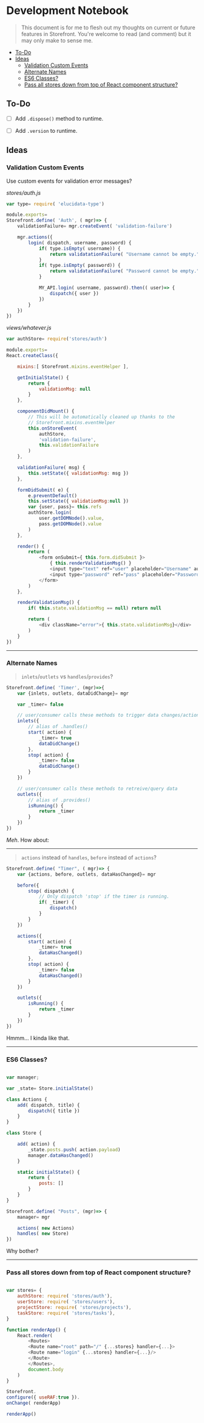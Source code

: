 # Development Notebook

> This document is for me to flesh out my thoughts on current or future features in Storefront. You're welcome to read (and comment) but it may only make to sense me.

<!-- toc -->

* [To-Do](#to-do)
* [Ideas](#ideas)
  * [Validation Custom Events](#validation-custom-events)
  * [Alternate Names](#alternate-names)
  * [ES6 Classes?](#es6-classes)
  * [Pass all stores down from top of React component structure?](#pass-all-stores-down-from-top-of-react-component-structure)

<!-- toc stop -->


## To-Do

- [ ] Add `.dispose()` method to runtime.
- [ ] Add `.version` to runtime.


## Ideas

### Validation Custom Events

Use custom events for validation error messages?

_stores/auth.js_

```javascript
var type= require( 'elucidata-type')

module.exports=
Storefront.define( 'Auth', ( mgr)=> {
    validationFailure= mgr.createEvent( 'validation-failure')

    mgr.actions({
        login( dispatch, username, password) {
            if( type.isEmpty( username)) {
                return validatationFailure( "Username cannot be empty.")
            }
            if( type.isEmpty( password)) {
                return validatationFailure( "Password cannot be empty.")
            }

            MY_API.login( username, password).then(( user)=> {
                dispatch({ user })
            })
        }
    })
})
```

_views/whatever.js_

```javascript
var authStore= require('stores/auth')

module.exports=
React.createClass({

    mixins:[ Storefront.mixins.eventHelper ],

    getInitialState() {
        return {
            validationMsg: null
        }
    },

    componentDidMount() {
        // This will be automatically cleaned up thanks to the
        // Storefront.mixins.eventHelper
        this.onStoreEvent(
            authStore,
            'validation-failure',
            this.validationFailure
        )
    },

    validationFailure( msg) {
        this.setState({ validationMsg: msg })
    },

    formDidSubmit( e) {
        e.preventDefault()
        this.setState({ validationMsg:null })
        var {user, pass}= this.refs
        authStore.login(
            user.getDOMNode().value,
            pass.getDOMNode().value
        )
    },

    render() {
        return (
            <form onSubmit={ this.form.didSubmit }>
                { this.renderValidationMsg() }
                <input type="text" ref="user" placeholder="Username" autoFocus/>
                <input type="password" ref="pass" placeholder="Password" />
            </form>
        )
    },

    renderValidationMsg() {
        if( this.state.validationMsg == null) return null

        return (
            <div className="error">{ this.state.validationMsg}</div>
        )
    }
})
```

---

### Alternate Names

> `inlets`/`outlets` vs `handles`/`provides`?

```javascript
Storefront.define( 'Timer', (mgr)=>{
    var {inlets, outlets, dataDidChange}= mgr

    var _timer= false

    // user/consumer calls these methods to trigger data changes/actions
    inlets({
        // alias of .handles()
        start( action) {
            _timer= true
            dataDidChange()
        },
        stop( action) {
            _timer= false
            dataDidChange()
        }
    })

    // user/consumer calls these methods to retreive/query data
    outlets({
        // alias of .provides()
        isRunning() {
            return _timer
        }
    })
})
```
_Meh_. How about:

---

> `actions` instead of `handles`, `before` instead of `actions`?

```javascript
Storefront.define( "Timer", ( mgr)=> {
    var {actions, before, outlets, dataHasChanged}= mgr

    before({
        stop( dispatch) {
            // Only dispatch 'stop' if the timer is running.
            if( _timer) {
                dispatch()
            }
        }
    })

    actions({
        start( action) {
            _timer= true
            dataHasChanged()
        },
        stop( action) {
            _timer= false
            dataHasChanged()
        }
    })

    outlets({
        isRunning() {
            return _timer
        }
    })
})
```

Hmmm... I kinda like that.

---

### ES6 Classes?

```javascript

var manager;

var _state= Store.initialState()

class Actions {
    add( dispatch, title) {
        dispatch({ title })
    }
}

class Store {

    add( action) {
        _state.posts.push( action.payload)
        manager.dataHasChanged()
    }

    static initialState() {
        return {
            posts: []
        }
    }
}

Storefront.define( "Posts", (mgr)=> {
    manager= mgr

    actions( new Actions)
    handles( new Store)
})

```

Why bother?

---

### Pass all stores down from top of React component structure?

```javascript

var stores= {
    authStore: require( 'stores/auth'),
    userStore: require( 'stores/users'),
    projectStore: require( 'stores/projects'),
    taskStore: require( 'stores/tasks'),
}

function renderApp() {
    React.render(
        <Routes>
        <Route name="root" path="/" {...stores} handler={...}>
        <Route name="login" {...stores} handler={...}/>
        </Route>
        </Routes>,
        document.body
    )
}

Storefront.
configure({ useRAF:true }).
onChange( renderApp)

renderApp()
```
